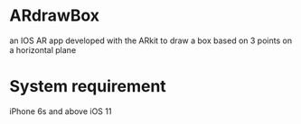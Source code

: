 # ARdrawBox
an IOS AR app developed with the ARkit to draw a box based on 3 points on a horizontal plane

# System requirement
iPhone 6s and above
iOS 11

